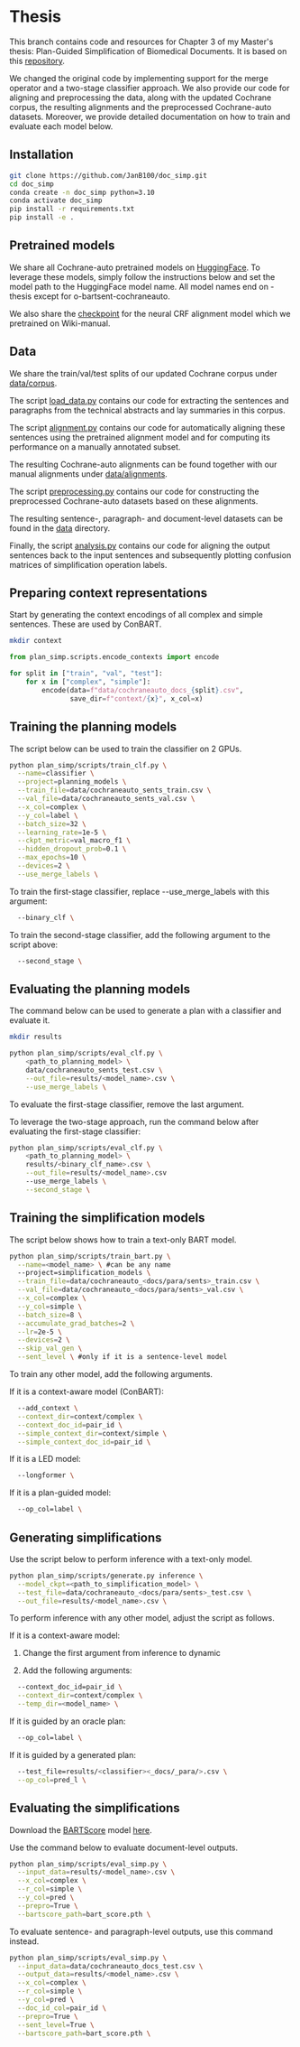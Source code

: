 # Thesis

This branch contains code and resources for Chapter 3 of my Master's thesis: Plan-Guided Simplification of Biomedical Documents.
It is based on this [repository](https://github.com/liamcripwell/plan_simp).

We changed the original code by implementing support for the merge operator and a two-stage classifier approach. We also provide our code for aligning and preprocessing the data, along with the updated Cochrane corpus, the resulting alignments and the preprocessed Cochrane-auto datasets. Moreover, we provide detailed documentation on how to train and evaluate each model below.

## Installation

```bash
git clone https://github.com/JanB100/doc_simp.git
cd doc_simp
conda create -n doc_simp python=3.10
conda activate doc_simp
pip install -r requirements.txt
pip install -e .
```

## Pretrained models
We share all Cochrane-auto pretrained models on [HuggingFace](https://huggingface.co/janbakker). To leverage these models, simply follow the instructions below and set the model path to the HuggingFace model name. All model names end on -thesis except for o-bartsent-cochraneauto. 

We also share the [checkpoint](https://drive.google.com/file/d/12FHcrrPdqKgE6R4G7uuTUasuAS9da018/view?usp=sharing) for the neural CRF alignment model which we pretrained on Wiki-manual.

## Data
We share the train/val/test splits of our updated Cochrane corpus under [data/corpus](data/corpus).

The script [load_data.py](load_data.py) contains our code for extracting the sentences and paragraphs from the technical abstracts and lay summaries in this corpus.

The script [alignment.py](alignment.py) contains our code for automatically aligning these sentences using the pretrained alignment model and for computing its performance on a manually annotated subset.

The resulting Cochrane-auto alignments can be found together with our manual alignments under [data/alignments](data/alignments).

The script [preprocessing.py](preprocessing.py) contains our code for constructing the preprocessed Cochrane-auto datasets based on these alignments.

The resulting sentence-, paragraph- and document-level datasets can be found in the [data](data) directory. 

Finally, the script [analysis.py](analysis.py) contains our code for aligning the output sentences back to the input sentences and subsequently plotting confusion matrices of simplification operation labels.

## Preparing context representations
Start by generating the context encodings of all complex and simple sentences. These are used by ConBART.

```bash
mkdir context
```
```python
from plan_simp.scripts.encode_contexts import encode

for split in ["train", "val", "test"]:
    for x in ["complex", "simple"]:
        encode(data=f"data/cochraneauto_docs_{split}.csv",
               save_dir=f"context/{x}", x_col=x)
```

## Training the planning models
The script below can be used to train the classifier on 2 GPUs.

```bash
python plan_simp/scripts/train_clf.py \
  --name=classifier \
  --project=planning_models \
  --train_file=data/cochraneauto_sents_train.csv \
  --val_file=data/cochraneauto_sents_val.csv \
  --x_col=complex \
  --y_col=label \
  --batch_size=32 \
  --learning_rate=1e-5 \
  --ckpt_metric=val_macro_f1 \
  --hidden_dropout_prob=0.1 \
  --max_epochs=10 \
  --devices=2 \
  --use_merge_labels \
```

To train the first-stage classifier, replace --use_merge_labels with this argument:

```bash
  --binary_clf \
```

To train the second-stage classifier, add the following argument to the script above:

```bash
  --second_stage \
```

## Evaluating the planning models
The command below can be used to generate a plan with a classifier and evaluate it.

```bash
mkdir results

python plan_simp/scripts/eval_clf.py \
    <path_to_planning_model> \
    data/cochraneauto_sents_test.csv \
    --out_file=results/<model_name>.csv \
    --use_merge_labels \
```

To evaluate the first-stage classifier, remove the last argument.

To leverage the two-stage approach, run the command below after evaluating the first-stage classifier:

```bash
python plan_simp/scripts/eval_clf.py \
    <path_to_planning_model> \
    results/<binary_clf_name>.csv \
    --out_file=results/<model_name>.csv
    --use_merge_labels \
    --second_stage \
```

## Training the simplification models
The script below shows how to train a text-only BART model.

```bash
python plan_simp/scripts/train_bart.py \
  --name=<model_name> \ #can be any name
  --project=simplification_models \
  --train_file=data/cochraneauto_<docs/para/sents>_train.csv \
  --val_file=data/cochraneauto_<docs/para/sents>_val.csv \
  --x_col=complex \
  --y_col=simple \
  --batch_size=8 \
  --accumulate_grad_batches=2 \
  --lr=2e-5 \
  --devices=2 \
  --skip_val_gen \
  --sent_level \ #only if it is a sentence-level model
```

To train any other model, add the following arguments.

If it is a context-aware model (ConBART):

```bash
  --add_context \
  --context_dir=context/complex \
  --context_doc_id=pair_id \
  --simple_context_dir=context/simple \
  --simple_context_doc_id=pair_id \
```

If it is a LED model:

```bash
  --longformer \
```

If it is a plan-guided model:

```bash
  --op_col=label \
```

## Generating simplifications
Use the script below to perform inference with a text-only model.

```bash
python plan_simp/scripts/generate.py inference \
  --model_ckpt=<path_to_simplification_model> \
  --test_file=data/cochraneauto_<docs/para/sents>_test.csv \
  --out_file=results/<model_name>.csv \
```

To perform inference with any other model, adjust the script as follows.

If it is a context-aware model:

1. Change the first argument from inference to dynamic

2. Add the following arguments:

```bash
  --context_doc_id=pair_id \
  --context_dir=context/complex \
  --temp_dir=<model_name> \
```

If it is guided by an oracle plan:

```bash
  --op_col=label \
```

If it is guided by a generated plan:

```bash
  --test_file=results/<classifier><_docs/_para/>.csv \
  --op_col=pred_l \
```

## Evaluating the simplifications

Download the [BARTScore](https://github.com/neulab/BARTScore/tree/main) model [here](https://drive.google.com/file/d/1_7JfF7KOInb7ZrxKHIigTMR4ChVET01m/view).

Use the command below to evaluate document-level outputs.

```bash
python plan_simp/scripts/eval_simp.py \
  --input_data=results/<model_name>.csv \
  --x_col=complex \
  --r_col=simple \
  --y_col=pred \
  --prepro=True \
  --bartscore_path=bart_score.pth \
```

To evaluate sentence- and paragraph-level outputs, use this command instead.

```bash
python plan_simp/scripts/eval_simp.py \
  --input_data=data/cochraneauto_docs_test.csv \
  --output_data=results/<model_name>.csv \
  --x_col=complex \
  --r_col=simple \
  --y_col=pred \
  --doc_id_col=pair_id \
  --prepro=True \
  --sent_level=True \
  --bartscore_path=bart_score.pth \
```
